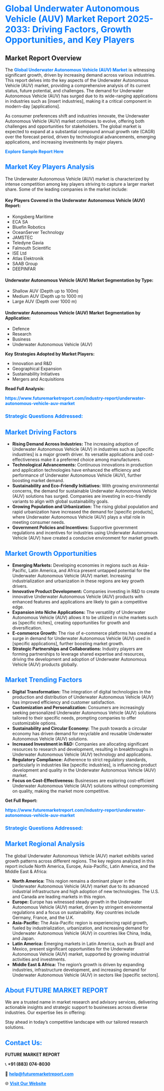 <h1 style="color: #007BFF;">Global Underwater Autonomous Vehicle (AUV) Market Report 2025-2033: Driving Factors, Growth Opportunities, and Key Players</h1>

<section id="overview">
<h2>Market Report Overview</h2>
<p>The <a href="https://www.futuremarketreport.com/industry-report/underwater-autonomous-vehicle-auv-market" style="color: #007BFF; text-decoration: none;"><strong>Global Underwater Autonomous Vehicle (AUV) Market</strong></a> is witnessing significant growth, driven by increasing demand across various industries. This report delves into the key aspects of the Underwater Autonomous Vehicle (AUV) market, providing a comprehensive analysis of its current status, future potential, and challenges. The demand for Underwater Autonomous Vehicle (AUV) has surged due to its wide-ranging applications in industries such as [insert industries], making it a critical component in modern-day [applications].</p>
<p>As consumer preferences shift and industries innovate, the Underwater Autonomous Vehicle (AUV) market continues to evolve, offering both challenges and opportunities for stakeholders. The global market is expected to expand at a substantial compound annual growth rate (CAGR) over the forecast period, driven by technological advancements, emerging applications, and increasing investments by major players.</p>
</section>

<section id="overview">
<p><a href="https://www.futuremarketreport.com/request-sample/reportId=126648" style="color: #007BFF; text-decoration: none;"><strong>Explore Sample Report Here</strong></a></p>
</section>

<section id="key-players">
<h2 style="color: #007BFF;">Market Key Players Analysis</h2>
<p>The Underwater Autonomous Vehicle (AUV) market is characterized by intense competition among key players striving to capture a larger market share. Some of the leading companies in the market include:</p>
<h4>Key Players Covered in the Underwater Autonomous Vehicle (AUV) Report:</h4>
<ul><li>Kongsberg Maritime</li><li>ECA SA</li><li>Bluefin Robotics</li><li>OceanServer Technology</li><li>JAMSTEC</li><li>Teledyne Gavia</li><li>Falmouth Scientific</li><li>ISE Ltd</li><li>Atlas Elektronik</li><li>SAAB Group</li><li>DEEPINFAR</li></ul>
<h4>Underwater Autonomous Vehicle (AUV) Market Segmentation by Type:</h4>
<ul><li>Shallow AUV (Depth up to 100m)</li><li>Medium AUV (Depth up to 1000 m)</li><li>Large AUV (Depth over 1000 m)</li></ul>

<h4>Underwater Autonomous Vehicle (AUV) Market Segmentation by Application:</h4>
<ul><li>Defence</li><li>Research</li><li>Business</li><li>Underwater Autonomous Vehicle (AUV)</li></ul>
<p><strong>Key Strategies Adopted by Market Players:</strong></p>
<ul>
<li>Innovation and R&D</li>
<li>Geographical Expansion</li>
<li>Sustainability Initiatives</li>
<li>Mergers and Acquisitions</li>
</ul>
</section>

<section>
<p><strong>Read Full Analysis: </strong></p><a href="https://www.futuremarketreport.com/industry-report/underwater-autonomous-vehicle-auv-market" style="color: #007BFF; text-decoration: none;"><strong>https://www.futuremarketreport.com/industry-report/underwater-autonomous-vehicle-auv-market</strong></a>
<h3 style="color: #007BFF;">Strategic Questions Addressed:</h3>
</section>

<section id="driving-factors">
<h2 style="color: #007BFF;">Market Driving Factors</h2>
<ul>
<li><strong>Rising Demand Across Industries:</strong> The increasing adoption of Underwater Autonomous Vehicle (AUV) in industries such as [specific industries] is a major growth driver. Its versatile applications and cost-effectiveness make it a preferred choice among manufacturers.</li>
<li><strong>Technological Advancements:</strong> Continuous innovations in production and application technologies have enhanced the efficiency and performance of Underwater Autonomous Vehicle (AUV), further boosting market demand.</li>
<li><strong>Sustainability and Eco-Friendly Initiatives:</strong> With growing environmental concerns, the demand for sustainable Underwater Autonomous Vehicle (AUV) solutions has surged. Companies are investing in eco-friendly variants to align with global sustainability goals.</li>
<li><strong>Growing Population and Urbanization:</strong> The rising global population and rapid urbanization have increased the demand for [specific products], where Underwater Autonomous Vehicle (AUV) plays a vital role in meeting consumer needs.</li>
<li><strong>Government Policies and Incentives:</strong> Supportive government regulations and incentives for industries using Underwater Autonomous Vehicle (AUV) have created a conducive environment for market growth.</li>
</ul>
</section>

<section id="growth-opportunities">
<h2 style="color: #007BFF;">Market Growth Opportunities</h2>
<ul>
<li><strong>Emerging Markets:</strong> Developing economies in regions such as Asia-Pacific, Latin America, and Africa present untapped potential for the Underwater Autonomous Vehicle (AUV) market. Increasing industrialization and urbanization in these regions are key growth drivers.</li>
<li><strong>Innovative Product Development:</strong> Companies investing in R&D to create innovative Underwater Autonomous Vehicle (AUV) products with enhanced features and applications are likely to gain a competitive edge.</li>
<li><strong>Expansion into Niche Applications:</strong> The versatility of Underwater Autonomous Vehicle (AUV) allows it to be utilized in niche markets such as [specific niches], creating opportunities for growth and diversification.</li>
<li><strong>E-commerce Growth:</strong> The rise of e-commerce platforms has created a surge in demand for Underwater Autonomous Vehicle (AUV) used in [specific applications], further boosting market growth.</li>
<li><strong>Strategic Partnerships and Collaborations:</strong> Industry players are forming partnerships to leverage shared expertise and resources, driving the development and adoption of Underwater Autonomous Vehicle (AUV) products globally.</li>
</ul>
</section>

<section id="trending-factors">
<h2 style="color: #007BFF;">Market Trending Factors</h2>
<ul>
<li><strong>Digital Transformation:</strong> The integration of digital technologies in the production and distribution of Underwater Autonomous Vehicle (AUV) has improved efficiency and customer satisfaction.</li>
<li><strong>Customization and Personalization:</strong> Consumers are increasingly seeking personalized Underwater Autonomous Vehicle (AUV) solutions tailored to their specific needs, prompting companies to offer customizable options.</li>
<li><strong>Sustainability and Circular Economy:</strong> The push towards a circular economy has driven demand for recyclable and reusable Underwater Autonomous Vehicle (AUV) solutions.</li>
<li><strong>Increased Investment in R&D:</strong> Companies are allocating significant resources to research and development, resulting in breakthroughs in Underwater Autonomous Vehicle (AUV) technology and applications.</li>
<li><strong>Regulatory Compliance:</strong> Adherence to strict regulatory standards, particularly in industries like [specific industries], is influencing product development and quality in the Underwater Autonomous Vehicle (AUV) market.</li>
<li><strong>Focus on Cost-Effectiveness:</strong> Businesses are exploring cost-efficient Underwater Autonomous Vehicle (AUV) solutions without compromising on quality, making the market more competitive.</li>
</ul>
</section>

<section>
<p><strong>Get Full Report: </strong></p><a href="https://www.futuremarketreport.com/industry-report/underwater-autonomous-vehicle-auv-market" style="color: #007BFF; text-decoration: none;"><strong>https://www.futuremarketreport.com/industry-report/underwater-autonomous-vehicle-auv-market</strong></a>
<h3 style="color: #007BFF;">Strategic Questions Addressed:</h3>
</section>


<section id="regional-analysis">
<h2 style="color: #007BFF;">Market Regional Analysis</h2>
<p>The global Underwater Autonomous Vehicle (AUV) market exhibits varied growth patterns across different regions. The key regions analyzed in this report include North America, Europe, Asia-Pacific, Latin America, and the Middle East & Africa:</p>
<ul>
<li><strong>North America:</strong> This region remains a dominant player in the Underwater Autonomous Vehicle (AUV) market due to its advanced industrial infrastructure and high adoption of new technologies. The U.S. and Canada are leading markets in this region.</li>
<li><strong>Europe:</strong> Europe has witnessed steady growth in the Underwater Autonomous Vehicle (AUV) market, driven by stringent environmental regulations and a focus on sustainability. Key countries include Germany, France, and the U.K.</li>
<li><strong>Asia-Pacific:</strong> The Asia-Pacific region is experiencing rapid growth, fueled by industrialization, urbanization, and increasing demand for Underwater Autonomous Vehicle (AUV) in countries like China, India, and Japan.</li>
<li><strong>Latin America:</strong> Emerging markets in Latin America, such as Brazil and Mexico, present significant opportunities for the Underwater Autonomous Vehicle (AUV) market, supported by growing industrial activities and investments.</li>
<li><strong>Middle East & Africa:</strong> The region’s growth is driven by expanding industries, infrastructure development, and increasing demand for Underwater Autonomous Vehicle (AUV) in sectors like [specific sectors].</li>
</ul>
</section>

<footer>
<h2 style="color: #007BFF;">About FUTURE MARKET REPORT</h2>
<p>We are a trusted name in market research and advisory services, delivering actionable insights and strategic support to businesses across diverse industries. Our expertise lies in offering:</p>

<p>Stay ahead in today’s competitive landscape with our tailored research solutions.</p>

<h2 style="color: #007BFF;">Contact Us:</h2>
<p><strong>FUTURE MARKET REPORT</strong></p>
<p>📞 <strong>+91 (883) 074-8030</strong></p>
<p>📧 <strong><a href="mailto:help@futuremarketreport.com" style="color: #007BFF;">help@futuremarketreport.com</a></strong></p>
<p>🌐 <strong><a href="https://www.futuremarketreport.com/" style="color: #007BFF;">Visit Our Website</a></strong></p>
</footer>
